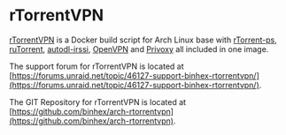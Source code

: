 # rTorrentVPN

[rTorrentVPN](http://deluge-torrent.org/) is a Docker build script for Arch Linux base with [rTorrent-ps](https://github.com/pyroscope/rtorrent-ps), [ruTorrent](https://github.com/Novik/ruTorrent), [autodl-irssi](https://github.com/autodl-community/autodl-irssi), [OpenVPN](https://openvpn.net/) and [Privoxy](http://www.privoxy.org/) all included in one image.

The support forum for rTorrentVPN is located at [https://forums.unraid.net/topic/46127-support-binhex-rtorrentvpn/](https://forums.unraid.net/topic/46127-support-binhex-rtorrentvpn/).

The GIT Repository for rTorrentVPN is located at [https://github.com/binhex/arch-rtorrentvpn](https://github.com/binhex/arch-rtorrentvpn).
